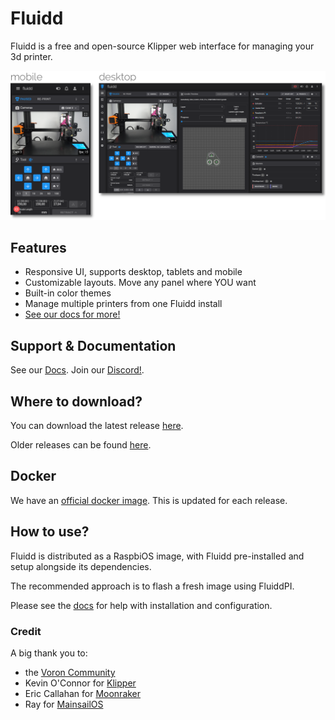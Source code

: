 # Fluidd

Fluidd is a free and open-source Klipper web interface for managing your 3d printer.

![Fluidd](/docs/assets/images/preview_sliced.png "Fluidd")

## Features

- Responsive UI, supports desktop, tablets and mobile
- Customizable layouts. Move any panel where YOU want
- Built-in color themes
- Manage multiple printers from one Fluidd install
- [See our docs for more!](https://docs.fluidd.xyz)

## Support & Documentation

See our [Docs](https://docs.fluidd.xyz).
Join our [Discord!](https://discord.gg/GZ3D5tqfcF).

## Where to download?

You can download the latest release [here](https://github.com/fluidd-core/fluidd/releases/latest).

Older releases can be found [here](https://github.com/fluidd-core/fluidd/releases).

## Docker

We have an [official docker image](https://hub.docker.com/r/cadriel/fluidd). This is updated for each release.

## How to use?

Fluidd is distributed as a RaspbiOS image, with Fluidd pre-installed and setup alongside its dependencies.

The recommended approach is to flash a fresh image using FluiddPI.

Please see the [docs](https://docs.fluidd.xyz) for help with installation and configuration.

### Credit

A big thank you to:

- the [Voron Community](http://vorondesign.com/)
- Kevin O'Connor for [Klipper](https://github.com/Klipper3d/klipper)
- Eric Callahan for [Moonraker](https://github.com/Arksine/moonraker)
- Ray for [MainsailOS](https://github.com/raymondh2/MainsailOS)
